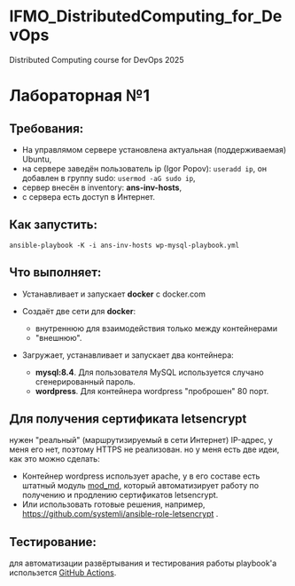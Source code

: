 # IFMO_DistributedComputing_for_DevOps
Distributed Computing course for DevOps 2025

# Лабораторная №1


Требования:
-----------
* На управлямом сервере установлена актуальная (поддерживаемая) Ubuntu,
* на сервере заведён пользователь ip (Igor Popov): ```useradd ip```, он добавлен в группу sudo: ```usermod -aG sudo ip```,
* сервер внесён в inventory: **ans-inv-hosts**,
* с сервера есть доступ в Интернет.

Как запустить:
--------------
```ansible-playbook -K -i ans-inv-hosts wp-mysql-playbook.yml```

Что выполняет:
--------------
* Устанавливает и запускает **docker** c docker.com

* Создаёт две сети для **docker**:
  * внутреннюю для взаимодействия только между контейнерами
  * "внешнюю".

* Загружает, устанавливает и запускает два контейнера:
  * **mysql:8.4**. Для пользователя MySQL используется случано сгенерированный пароль.
  * **wordpress**. Для контейнера wordpress "проброшен" 80 порт.

Для получения сертификата **letsencrypt** 
-----------------------------------------
нужен "реальный" (маршрутизируемый в сети Интернет) IP-адрес, у меня его нет, поэтому HTTPS не реализован. но у меня есть две идеи, как это можно сделать:
  * Контейнер wordpress использует apache, у в его составе есть штатный модуль [mod_md](https://httpd.apache.org/docs/2.4/mod/mod_md.html),
который автоматизирует работу по получению и продлению сертификатов letsencrypt.
  * Или использовать готовые решения, например, https://github.com/systemli/ansible-role-letsencrypt .

Тестирование:
------------
для автоматизации развёртывания и тестирования работы playbook'а использется [GitHub Actions](https://github.com/features/actions).
